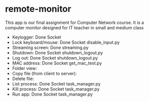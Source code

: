# remote-monitor
This app is our final assignment for Computer Network course. It is a computer monitor designed for IT teacher in small and medium class 

- Keylogger: Done Socket
- Lock keyboard/mouse: Done Socket disable_input.py
- Streaming screen: Done streaming.py
- Shutdown: Done Socket shutdown_logout.py
- Log out: Done Socket shutdown_logout.py
- MAC address: Done Socket get_mac_test.py
- Folder view: 
- Copy file (from client to server):
- Delete file: 
- List process: Done Socket task_manager.py
- Kill process: Done Socket task_manager.py
- Run app: Done Socket task_manager.py
